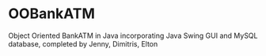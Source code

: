 # OOBankATM
Object Oriented BankATM in Java incorporating Java Swing GUI and MySQL database, completed by Jenny, Dimitris, Elton
